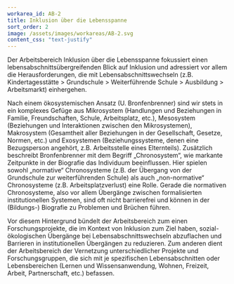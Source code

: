 ```yaml
---
workarea_id: AB-2
title: Inklusion über die Lebensspanne
sort_order: 2
image: /assets/images/workareas/AB-2.svg
content_css: "text-justify"
---
```

Der Arbeitsbereich Inklusion über die Lebensspanne fokussiert einen lebensabschnittsübergreifenden Blick auf Inklusion und adressiert vor allem die Herausforderungen, die mit Lebensabschnittswechseln (z.B. Kindertagesstätte > Grundschule > Weiterführende Schule > Ausbildung > Arbeitsmarkt) einhergehen.

Nach einem ökosystemischen Ansatz (U. Bronfenbrenner) sind wir stets in ein komplexes Gefüge aus Mikrosystem (Handlungen und Beziehungen in Familie, Freundschaften, Schule, Arbeitsplatz, etc.), Mesosystem (Beziehungen und Interaktionen zwischen den Mikrosystemen), Makrosystem (Gesamtheit aller Beziehungen in der Gesellschaft, Gesetze, Normen, etc.) und Exosystemen (Beziehungssysteme, denen eine Bezugsperson angehört, z.B. Arbeitsstelle eines Elternteils). Zusätzlich beschreibt Bronfenbrenner mit dem Begriff „Chronosystem“, wie markante Zeitpunkte in der Biografie das Individuum beeinflussen. Hier spielen sowohl „normative“ Chronosysteme (z.B. der Übergang von der Grundschule zur weiterführenden Schule) als auch „non-normative“ Chronosysteme (z.B. Arbeitsplatzverlust) eine Rolle. Gerade die normativen Chronosysteme, also vor allem Übergänge zwischen formalisierten institutionellen Systemen, sind oft nicht barrierefrei und können in der (Bildungs-) Biografie zu Problemen und Brüchen führen.

Vor diesem Hintergrund bündelt der Arbeitsbereich zum einen Forschungsprojekte, die im Kontext von Inklusion zum Ziel haben, sozial-ökologischen Übergänge bei Lebensabschnittswechseln abzuflachen und Barrieren in institutionellen Übergängen zu reduzieren. Zum anderen dient der Arbeitsbereich der Vernetzung unterschiedlicher Projekte und Forschungsgruppen, die sich mit je spezifischen Lebensabschnitten oder Lebensbereichen (Lernen und Wissensanwendung, Wohnen, Freizeit, Arbeit, Partnerschaft, etc.) befassen.